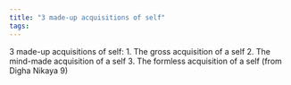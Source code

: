 ```yaml
---
title: "3 made-up acquisitions of self"
tags: 
---
```


3 made-up acquisitions of self: 1. The gross acquisition of a self 2. The mind-made acquisition of a self 3. The formless acquisition of a self (from Digha Nikaya 9)
